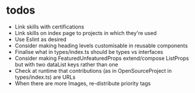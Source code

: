 # todos

- Link skills with certifications
- Link skills on index page to projects in which they're used
- Use Eslint as desired
- Consider making heading levels customisable in reusable components
- Finalise what in types/index.ts should be types vs interfaces
- Consider making FeaturedUnfeaturedProps extend/compose ListProps but with two dataList keys rather than one
- Check at runtime that contributions (as in OpenSourceProject in types/index.ts) are URLs
- When there are more Images, re-distribute priority tags
